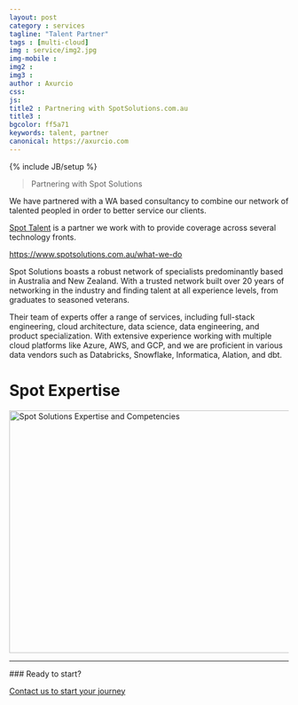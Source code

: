 ```yaml
---
layout: post
category : services
tagline: "Talent Partner"
tags : [multi-cloud]
img : service/img2.jpg
img-mobile : 
img2 : 
img3 : 
author : Axurcio
css: 
js: 
title2 : Partnering with SpotSolutions.com.au
title3 : 
bgcolor: ff5a71
keywords: talent, partner
canonical: https://axurcio.com
---
```

{% include JB/setup %}

> Partnering with Spot Solutions

<!--more-->

We have partnered with a WA based consultancy to combine our network of talented peopled in order to better service our clients.    

[Spot Talent](https://www.spotsolutions.com.au/what-we-do) is a partner we work with to provide coverage across several technology fronts.  

<https://www.spotsolutions.com.au/what-we-do>
    
    
Spot Solutions boasts a robust network of specialists predominantly based in Australia and New Zealand. With a trusted network built over 20 years of networking in the industry and finding talent at all experience levels, from graduates to seasoned veterans.    

Their team of experts offer a range of services, including full-stack engineering, cloud architecture, data science, data engineering, and product specialization. With extensive experience working with multiple cloud platforms like Azure, AWS, and GCP, and we are proficient in various data vendors such as Databricks, Snowflake, Informatica, Alation, and dbt.     

#  Spot Expertise 

<img src="https://static.wixstatic.com/media/6095f6_d90c3b0dde3e470faf9ab10ba8410381~mv2.png/v1/fill/w_772,h_437,al_c,q_85,usm_0.66_1.00_0.01,enc_auto/SpotExpertise.png" alt="Spot Solutions Expertise and Competencies" style="width: 772px; height: 437px; object-fit: cover; object-position: 50% 50%;" fetchpriority="high">

<br />
<hr />
### Ready to start?  

[Contact us to start your journey](/contact)
